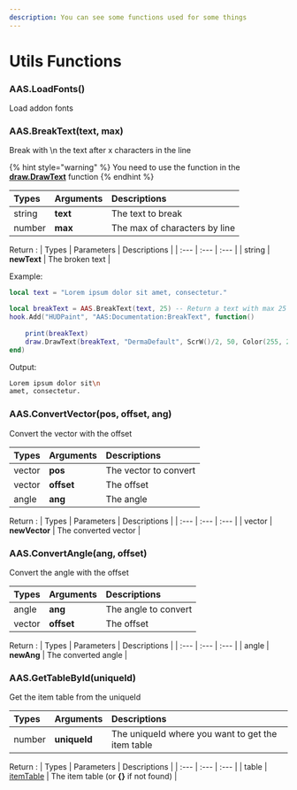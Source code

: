 ```yaml
---
description: You can see some functions used for some things
---
```

# Utils Functions

### AAS.LoadFonts()
Load addon fonts

### AAS.BreakText(text, max)
Break with \n the text after x characters in the line

{% hint style="warning" %}
You need to use the function in the **[draw.DrawText](https://wiki.facepunch.com/gmod/draw.DrawText)** function
{% endhint %}

| Types | Arguments | Descriptions |
| :--- | :--- | :--- |
| string | **text** | The text to break |
| number | **max** | The max of characters by line |

Return :
| Types | Parameters | Descriptions |
| :--- | :--- | :--- |
| string | **newText** | The broken text |

Example:
```lua
local text = "Lorem ipsum dolor sit amet, consectetur."

local breakText = AAS.BreakText(text, 25) -- Return a text with max 25 characters by lines
hook.Add("HUDPaint", "AAS:Documentation:BreakText", function()
    
    print(breakText)
    draw.DrawText(breakText, "DermaDefault", ScrW()/2, 50, Color(255, 255, 255), TEXT_ALIGN_CENTER)
end)
```
Output:
```bash
Lorem ipsum dolor sit\n
amet, consectetur.
```

### AAS.ConvertVector(pos, offset, ang)
Convert the vector with the offset

| Types | Arguments | Descriptions |
| :--- | :--- | :--- |
| vector | **pos** | The vector to convert |
| vector | **offset** | The offset |
| angle | **ang** | The angle |

Return :
| Types | Parameters | Descriptions |
| :--- | :--- | :--- |
| vector | **newVector** | The converted vector |

### AAS.ConvertAngle(ang, offset)
Convert the angle with the offset

| Types | Arguments | Descriptions |
| :--- | :--- | :--- |
| angle | **ang** | The angle to convert |
| vector | **offset** | The offset |

Return :
| Types | Parameters | Descriptions |
| :--- | :--- | :--- |
| angle | **newAng** | The converted angle |

### AAS.GetTableById(uniqueId)
Get the item table from the uniqueId

| Types | Arguments | Descriptions |
| :--- | :--- | :--- |
| number | **uniqueId** | The uniqueId where you want to get the item table |

Return :
| Types | Parameters | Descriptions |
| :--- | :--- | :--- |
| table | [itemTable](../../data/itemTable.md) | The item table (or **{}** if not found) |